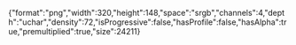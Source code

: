 {"format":"png","width":320,"height":148,"space":"srgb","channels":4,"depth":"uchar","density":72,"isProgressive":false,"hasProfile":false,"hasAlpha":true,"premultiplied":true,"size":24211}